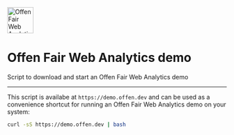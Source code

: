 <a href="https://www.offen.dev/">
  <img src="https://offen.github.io/press-kit/avatars/avatar-OFWA-header.svg" alt="Offen Fair Web Analytics logo" title="Offen Fair Web Analytics" width="60px"/>
</a>

# Offen Fair Web Analytics demo
Script to download and start an Offen Fair Web Analytics demo

---

This script is availabe at `https://demo.offen.dev` and can be used as a convenience shortcut for running an Offen Fair Web Analytics demo on your system:

```sh
curl -sS https://demo.offen.dev | bash
```
